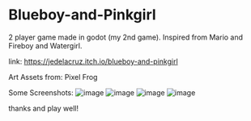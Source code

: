 # Blueboy-and-Pinkgirl
2 player game made in godot (my 2nd game). Inspired from Mario and Fireboy and Watergirl.

link: https://jedelacruz.itch.io/blueboy-and-pinkgirl

Art Assets from: Pixel Frog

Some Screenshots:
![image](https://github.com/jedelacruz/Blueboy-and-Pinkgirl/assets/93860350/57d4450f-5cab-4f94-9f9c-4664a8fff2cf)
![image](https://github.com/jedelacruz/Blueboy-and-Pinkgirl/assets/93860350/4b818880-c899-44e9-99fa-55f6dd0892d1)
![image](https://github.com/jedelacruz/Blueboy-and-Pinkgirl/assets/93860350/a05aa1aa-f95f-487c-bb4e-ead874bc03d7)
![image](https://github.com/jedelacruz/Blueboy-and-Pinkgirl/assets/93860350/320b90b9-d5b4-49c6-b821-57592a21a684)


thanks and play well!
